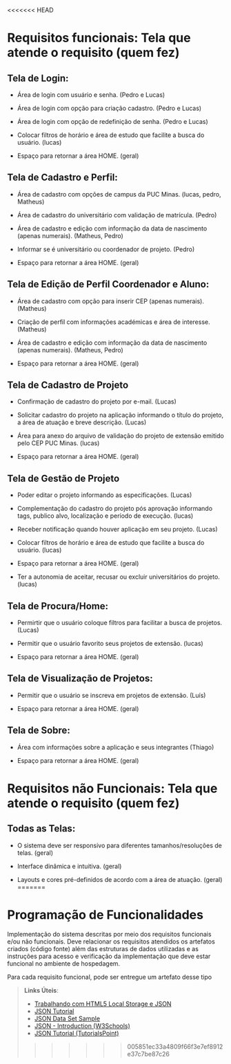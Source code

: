 <<<<<<< HEAD
# Requisitos funcionais: Tela que atende o requisito (quem fez) 

## Tela de Login:

* Área de login com usuário e senha. (Pedro e Lucas)

* Área de login com opção para criação cadastro. (Pedro e Lucas) 

* Área de login com opção de redefinição de senha. (Pedro e Lucas) 

* Colocar filtros de horário e área de estudo que facilite a busca do usuário. (lucas) 

* Espaço para retornar a área HOME.	(geral) 

## Tela de Cadastro e Perfil: 

* Área de cadastro com opções de campus da PUC Minas. (lucas, pedro, Matheus) 

* Área de cadastro do universitário com validação de matrícula. (Pedro) 

* Área de cadastro e edição com informação da data de nascimento (apenas numerais). (Matheus, Pedro) 

* Informar se é universitário ou coordenador de projeto. (Pedro) 

* Espaço para retornar a área HOME.	(geral) 

## Tela de Edição de Perfil Coordenador e Aluno:

* Área de cadastro com opção para inserir CEP (apenas numerais). (Matheus) 

* Criação de perfil com informações académicas e área de interesse. (Matheus) 

* Área de cadastro e edição com informação da data de nascimento (apenas numerais). (Matheus, Pedro) 

* Espaço para retornar a área HOME.	(geral)

## Tela de Cadastro de Projeto

* Confirmação de cadastro do projeto por e-mail.	(Lucas) 

* Solicitar cadastro do projeto na aplicação informando o título do projeto, a área de atuação e breve descrição.	(Lucas) 

* Área para anexo do arquivo de validação do projeto de extensão emitido pelo CEP PUC Minas. (lucas) 

* Espaço para retornar a área HOME.	(geral)

## Tela de Gestão de Projeto

* Poder editar o projeto informando as especificações. (Lucas) 

* Complementação do cadastro do projeto pós aprovação informando tags, publico alvo, localização e período de execução. (lucas) 

* Receber notificação quando houver aplicação em seu projeto. (Lucas) 

* Colocar filtros de horário e área de estudo que facilite a busca do usuário. (lucas) 

* Espaço para retornar a área HOME.	(geral)

* Ter a autonomia de aceitar, recusar ou excluir universitários do projeto.	(lucas) 

## Tela de Procura/Home: 

* Permirtir que o usuário coloque filtros para facilitar a busca de projetos. (Lucas)

* Permitir que o usuário favorito seus projetos de extensão. (lucas) 

* Espaço para retornar a área HOME.	(geral)

## Tela de Visualização de Projetos: 

* Permitir que o usuário se inscreva em projetos de extensão.	(Luís)

* Espaço para retornar a área HOME.	(geral)

## Tela de Sobre:

* Área com informações sobre a aplicação e seus integrantes (Thiago) 

* Espaço para retornar a área HOME.	(geral)


# Requisitos não Funcionais: Tela que atende o requisito (quem fez) 

## Todas as Telas: 

* O sistema deve ser responsivo para diferentes tamanhos/resoluções de telas.	(geral) 

* Interface dinâmica e intuitiva.	(geral) 

* Layouts e cores pré-definidos de acordo com a área de atuação. (geral) 
=======
# Programação de Funcionalidades

Implementação do sistema descritas por meio dos requisitos funcionais e/ou não funcionais. Deve relacionar os requisitos atendidos os artefatos criados (código fonte) além das estruturas de dados utilizadas e as instruções para acesso e verificação da implementação que deve estar funcional no ambiente de hospedagem.

Para cada requisito funcional, pode ser entregue um artefato desse tipo

> **Links Úteis**:
>
> - [Trabalhando com HTML5 Local Storage e JSON](https://www.devmedia.com.br/trabalhando-com-html5-local-storage-e-json/29045)
> - [JSON Tutorial](https://www.w3resource.com/JSON)
> - [JSON Data Set Sample](https://opensource.adobe.com/Spry/samples/data_region/JSONDataSetSample.html)
> - [JSON - Introduction (W3Schools)](https://www.w3schools.com/js/js_json_intro.asp)
> - [JSON Tutorial (TutorialsPoint)](https://www.tutorialspoint.com/json/index.htm)
>>>>>>> 005851ec33a4809f66f3e7ef8912e37c7be87c26
